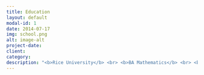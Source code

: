 ```yaml
---
title: Education
layout: default
modal-id: 1
date: 2014-07-17
img: school.png
alt: image-alt
project-date: 
client: 
category: 
description: "<b>Rice University</b> <br> <b>BA Mathematics</b> <br> <br> <i>Relevant Coursework: Single & Multivariate Calculus, Ordinary & Partial Differential Equations, Honors Linear Algebra, Real Analysis, Computational Complex Analysis, Abstract Algebra, Representation Theory, Mathematical Cryptography, Data Science, Advanced Sport Analytics, Advanced Baseball Analytics, Introduction to Cryptocurrency, Arabic, German, Russian, Portuguese</i>"
---
```

